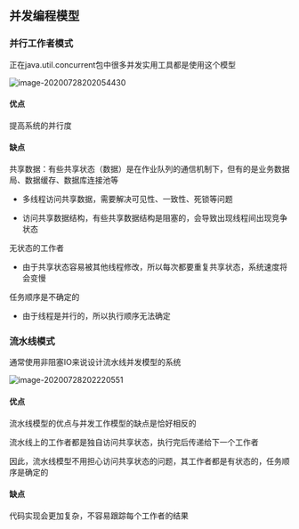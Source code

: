 ## 并发编程模型

### 并行工作者模式

正在java.util.concurrent包中很多并发实用工具都是使用这个模型

![image-20200728202054430](https://gitee.com/quanhaoh/blogImage/raw/master/img/并发-并行模型示例图.png)

#### 优点

提高系统的并行度

#### 缺点

共享数据：有些共享状态（数据）是在作业队列的通信机制下，但有的是业务数据局、数据缓存、数据库连接池等

- 多线程访问共享数据，需要解决可见性、一致性、死锁等问题

- 访问共享数据结构，有些共享数据结构是阻塞的，会导致出现线程间出现竞争状态

无状态的工作者

- 由于共享状态容易被其他线程修改，所以每次都要重复共享状态，系统速度将会变慢

任务顺序是不确定的

- 由于线程是并行的，所以执行顺序无法确定

### 流水线模式

通常使用非阻塞IO来说设计流水线并发模型的系统

![image-20200728202220551](https://gitee.com/quanhaoh/blogImage/raw/master/img/并发-多流水线模型示例图.png)

#### 优点

流水线模型的优点与并发工作模型的缺点是恰好相反的

流水线上的工作者都是独自访问共享状态，执行完后传递给下一个工作者

因此，流水线模型不用担心访问共享状态的问题，其工作者都是有状态的，任务顺序是确定的

#### 缺点

代码实现会更加复杂，不容易跟踪每个工作者的结果